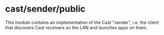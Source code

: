 # cast/sender/public

This module contains an implementation of the Cast "sender", i.e. the client
that discovers Cast receivers on the LAN and launches apps on them.

